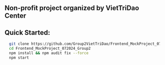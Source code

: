 ## Non-profit project organized by VietTriDao Center

## Quick Started:

```bash
  git clone https://github.com/Group2VietTriDao/Frontend_MockProject_072024_Group2.git
  cd Frontend_MockProject_072024_Group2
  npm install && npm audit fix --force
  npm start
```